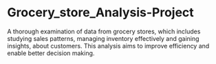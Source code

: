 # Grocery_store_Analysis-Project
A thorough examination of data from grocery stores, which includes studying sales patterns, managing inventory effectively and gaining insights, about customers. This analysis aims to improve efficiency and enable better decision making.
